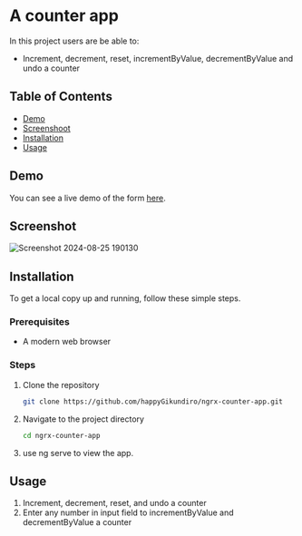 # A counter app

In this project users are be able to:

- Increment, decrement, reset, incrementByValue, decrementByValue and undo a counter


## Table of Contents
- [Demo](https://gamh-counter-app.netlify.app/)
- [Screenshoot](#screenshot)
- [Installation](#installation)
- [Usage](#usage)

## Demo
You can see a live demo of the form [here](https://gamh-counter-app.netlify.app/).


## Screenshot

![Screenshot 2024-08-25 190130](https://github.com/user-attachments/assets/6abc1755-e6fc-4cd7-8dbc-5bb2d4d0378b)

## Installation
To get a local copy up and running, follow these simple steps.

### Prerequisites
- A modern web browser

### Steps
1. Clone the repository
   ```sh
   git clone https://github.com/happyGikundiro/ngrx-counter-app.git 
2. Navigate to the project directory
   ```sh
   cd ngrx-counter-app
3. use ng serve to view the app.

## Usage
1. Increment, decrement, reset, and undo a counter
2. Enter any number in input field to  incrementByValue and decrementByValue a counter


